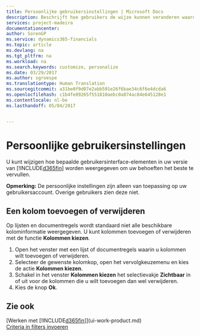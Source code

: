 ```yaml
---
title: Persoonlijke gebruikersinstellingen | Microsoft Docs
description: Beschrijft hoe gebruikers de wijze kunnen veranderen waarop de onderdelen van de gebruikersinterface worden weergegeven.
services: project-madeira
documentationcenter: 
author: SorenGP
ms.service: dynamics365-financials
ms.topic: article
ms.devlang: na
ms.tgt_pltfrm: na
ms.workload: na
ms.search.keywords: customize, personalize
ms.date: 03/29/2017
ms.author: sgroespe
ms.translationtype: Human Translation
ms.sourcegitcommit: a31be0f9d07e2abb591e26f6bae34c6f6e4dcda6
ms.openlocfilehash: c1b4fe89265f551810aebc0a874ac84e645128e1
ms.contentlocale: nl-be
ms.lasthandoff: 05/04/2017


---
```

# <a name="user-personalization"></a>Persoonlijke gebruikersinstellingen
U kunt wijzigen hoe bepaalde gebruikersinterface-elementen in uw versie van [!INCLUDE[d365fin](includes/d365fin_md.md)] worden weergegeven om uw behoeften het beste te vervullen.

**Opmerking:** De persoonlijke instellingen zijn alleen van toepassing op uw gebruikersaccount. Overige gebruikers zien deze niet.

## <a name="to-add-or-remove-a-column"></a>Een kolom toevoegen of verwijderen
Op lijsten en documentregels wordt standaard niet alle beschikbare kolominformatie weergegeven. U kunt kolommen toevoegen of verwijderen met de functie **Kolommen kiezen**.

1. Open het venster met een lijst of documentregels waarin u kolommen wilt toevoegen of verwijderen.
2. Selecteer de gewenste kolomkop, open het vervolgkeuzemenu en kies de actie **Kolommen kiezen**.
3. Schakel in het venster **Kolommen kiezen** het selectievakje **Zichtbaar** in of uit voor de kolommen die u wilt toevoegen dan wel verwijderen.
4. Kies de knop **Ok**.

## <a name="see-also"></a>Zie ook
[Werken met [!INCLUDE[d365fin](includes/d365fin_md.md)]](ui-work-product.md)  
[Criteria in filters invoeren](ui-enter-criteria-filters.md)


